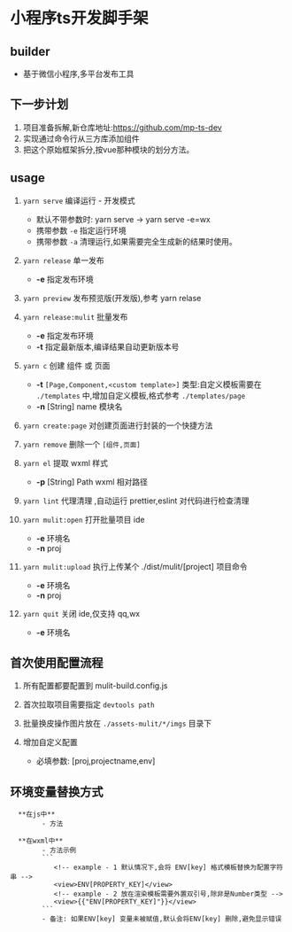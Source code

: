 # 小程序ts开发脚手架

## builder

- 基于微信小程序,多平台发布工具

## 下一步计划

1.  项目准备拆解,新仓库地址:https://github.com/mp-ts-dev
2.  实现通过命令行从三方库添加组件
3.  把这个原始框架拆分,按vue那种模块的划分方法。

## usage

1. `yarn serve` 编译运行 - 开发模式

   - 默认不带参数时: yarn serve -> yarn serve -e=wx
   - 携带参数 `-e` 指定运行环境
   - 携带参数 `-a` 清理运行,如果需要完全生成新的结果时使用。

2. `yarn release` 单一发布

   - **-e** 指定发布环境

3. `yarn preview` 发布预览版(开发版),参考 yarn relase

4. `yarn release:mulit` 批量发布

   - **-e** 指定发布环境
   - **-t** 指定最新版本,编译结果自动更新版本号

5. `yarn c` 创建 组件 或 页面

   - **-t** `[Page,Component,<custom template>]` 类型:自定义模板需要在 `./templates` 中,增加自定义模板,格式参考 `./templates/page`
   - **-n** [String] name 模块名

6. `yarn create:page` 对创建页面进行封装的一个快捷方法

7. `yarn remove` 删除一个 `[组件,页面]`

8. `yarn el` 提取 wxml 样式

   - **-p** [String] Path wxml 相对路径

9. `yarn lint` 代理清理 ,自动运行 prettier,eslint 对代码进行检查清理

10. `yarn mulit:open` 打开批量项目 ide

    - **-e** 环境名
    - **-n** proj

11. `yarn mulit:upload` 执行上传某个 ./dist/mulit/[project] 项目命令

    - **-e** 环境名
    - **-n** proj

12. `yarn quit` 关闭 ide,仅支持 qq,wx

    - **-e** 环境名

## 首次使用配置流程

1. 所有配置都要配置到 mulit-build.config.js

2. 首次拉取项目需要指定 `devtools path`

3. 批量换皮操作图片放在 `./assets-mulit/*/imgs` 目录下

4. 增加自定义配置

   - 必填参数: [proj,projectname,env]

## 环境变量替换方式

      **在js中**
            - 方法

      **在wxml中**
            - 方法示例
            ```
               <!-- example - 1 默认情况下,会将 ENV[key] 格式模板替换为配置字符串 -->
               <view>ENV[PROPERTY_KEY]</view>
               <!-- example - 2 放在渲染模板需要外置双引号,除非是Number类型 -->
               <view>{{"ENV[PROPERTY_KEY]"}}</view>
            ```
            - 备注: 如果ENV[key] 变量未被赋值,默认会将ENV[key] 删除,避免显示错误
